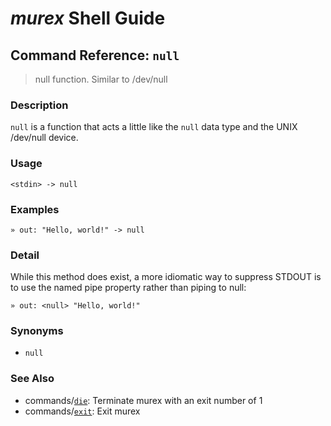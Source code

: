 # _murex_ Shell Guide

## Command Reference: `null`

> null function. Similar to /dev/null

### Description

`null` is a function that acts a little like the `null` data type and the
UNIX /dev/null device.

### Usage

    <stdin> -> null

### Examples

    » out: "Hello, world!" -> null

### Detail

While this method does exist, a more idiomatic way to suppress STDOUT is to
use the named pipe property rather than piping to null:

    » out: <null> "Hello, world!"

### Synonyms

* `null`


### See Also

* commands/[`die`](../commands/die.md):
  Terminate murex with an exit number of 1
* commands/[`exit`](../commands/exit.md):
  Exit murex